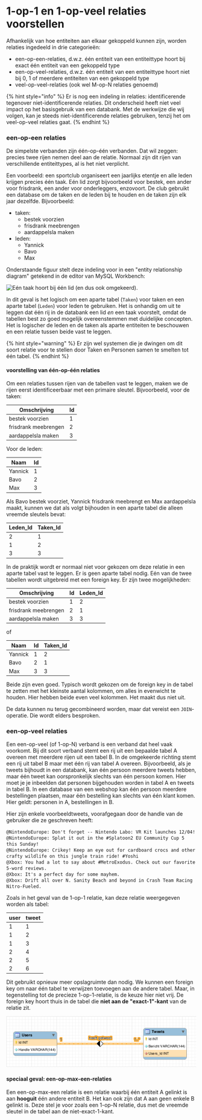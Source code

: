 # 1-op-1 en 1-op-veel relaties voorstellen

Afhankelijk van hoe entiteiten aan elkaar gekoppeld kunnen zijn, worden relaties ingedeeld in drie categorieën:

* een-op-een-relaties, d.w.z. één entiteit van een entiteittype hoort bij exact één entiteit van een gekoppeld type
* een-op-veel-relaties, d.w.z. één entiteit van een entiteittype hoort niet bij 0, 1 of meerdere entiteiten van een gekoppeld type
* veel-op-veel-relaties (ook wel M-op-N relaties genoemd)

{% hint style="info" %}
Er is nog een indeling in relaties: identificerende tegenover niet-identificerende relaties. Dit onderscheid heeft niet veel impact op het basisgebruik van een databank. Met de werkwijze die wij volgen, kan je steeds niet-identificerende relaties gebruiken, tenzij het om veel-op-veel relaties gaat.
{% endhint %}

### een-op-een relaties

De simpelste verbanden zijn één-op-één verbanden. Dat wil zeggen: precies twee rijen nemen deel aan de relatie. Normaal zijn dit rijen van verschillende entiteittypes, al is het niet verplicht.

Een voorbeeld: een sportclub organiseert een jaarlijks etentje en alle leden krijgen precies één taak. Eén lid zorgt bijvoorbeeld voor bestek, een ander voor frisdrank, een ander voor onderleggers, enzovoort. De club gebruikt een database om de taken en de leden bij te houden en de taken zijn elk jaar dezelfde. Bijvoorbeeld:

* taken:
  * bestek voorzien
  * frisdrank meebrengen
  * aardappelsla maken
* leden:
  * Yannick
  * Bavo
  * Max

Onderstaande figuur stelt deze indeling voor in een "entity relationship diagram" getekend in de editor van MySQL Workbench:

![Eén taak hoort bij één lid (en dus ook omgekeerd).](../../../../.gitbook/assets/taken\_leden\_bewerkt.png)

In dit geval is het logisch om een aparte tabel (`Taken`) voor taken en een aparte tabel (`Leden`) voor leden te gebruiken. Het is onhandig om uit te leggen dat één rij in de databank een lid _en_ een taak voorstelt, omdat de tabellen best zo goed mogelijk overeenstemmen met duidelijke concepten. Het is logischer de leden en de taken als aparte entiteiten te beschouwen en een relatie tussen beide vast te leggen.

{% hint style="warning" %}
Er zijn wel systemen die je dwingen om dit soort relatie voor te stellen door Taken en Personen samen te smelten tot één tabel.
{% endhint %}

#### voorstelling van één-op-één relaties

Om een relaties tussen rijen van de tabellen vast te leggen, maken we de rijen eerst identificeerbaar met een primaire sleutel. Bijvoorbeeld, voor de taken:

| Omschrijving         | Id |
| -------------------- | -- |
| bestek voorzien      | 1  |
| frisdrank meebrengen | 2  |
| aardappelsla maken   | 3  |

Voor de leden:

| Naam    | Id |
| ------- | -- |
| Yannick | 1  |
| Bavo    | 2  |
| Max     | 3  |

Als Bavo bestek voorziet, Yannick frisdrank meebrengt en Max aardappelsla maakt, kunnen we dat als volgt bijhouden in een aparte tabel die alleen vreemde sleutels bevat:

| Leden\_Id | Taken\_Id |
| --------- | --------- |
| 2         | 1         |
| 1         | 2         |
| 3         | 3         |

In de praktijk wordt er normaal niet voor gekozen om deze relatie in een aparte tabel vast te leggen. Er is geen aparte tabel nodig. Eén van de twee tabellen wordt uitgebreid met een foreign key. Er zijn twee mogelijkheden:

| Omschrijving         | Id | Leden\_Id |
| -------------------- | -- | --------- |
| bestek voorzien      | 1  | 2         |
| frisdrank meebrengen | 2  | 1         |
| aardappelsla maken   | 3  | 3         |

of

| Naam    | Id | Taken\_Id |
| ------- | -- | --------- |
| Yannick | 1  | 2         |
| Bavo    | 2  | 1         |
| Max     | 3  | 3         |

Beide zijn even goed. Typisch wordt gekozen om de foreign key in de tabel te zetten met het kleinste aantal kolommen, om alles in evenwicht te houden. Hier hebben beide even veel kolommen. Het maakt dus niet uit.

De data kunnen nu terug gecombineerd worden, maar dat vereist een `JOIN`-operatie. Die wordt elders besproken.

### een-op-veel relaties

Een een-op-veel (of 1-op-N) verband is een verband dat heel vaak voorkomt. Bij dit soort verband stemt een rij uit een bepaalde tabel A overeen met meerdere rijen uit een tabel B. In de omgekeerde richting stemt een rij uit tabel B maar met één rij van tabel A overeen. Bijvoorbeeld, als je tweets bijhoudt in een databank, kan één persoon meerdere tweets hebben, maar één tweet kan oorspronkelijk slechts van één persoon komen. Hier moet je je inbeelden dat personen bijgehouden worden in tabel A en tweets in tabel B. In een database van een webshop kan één persoon meerdere bestellingen plaatsen, maar één bestelling kan slechts van één klant komen. Hier geldt: personen in A, bestellingen in B.

Hier zijn enkele voorbeeldtweets, voorafgegaan door de handle van de gebruiker die ze geschreven heeft:

```
@NintendoEurope: Don't forget -- Nintendo Labo: VR Kit launches 12/04!
@NintendoEurope: Splat it out in the #Splatoon2 EU Community Cup 5 this Sunday!
@NintendoEurope: Crikey! Keep an eye out for cardboard crocs and other crafty wildlife on this jungle train ride! #Yoshi
@Xbox: You had a lot to say about #MetroExodus. Check out our favorite 5-word reviews.
@Xbox: It's a perfect day for some mayhem.
@Xbox: Drift all over N. Sanity Beach and beyond in Crash Team Racing Nitro-Fueled.
```

Zoals in het geval van de 1-op-1 relatie, kan deze relatie weergegeven worden als tabel:

| user | tweet |
| ---- | ----- |
| 1    | 1     |
| 1    | 2     |
| 1    | 3     |
| 2    | 4     |
| 2    | 5     |
| 2    | 6     |

Dit gebruikt opnieuw meer opslagruimte dan nodig. We kunnen een foreign key om naar één tabel te verwijzen toevoegen aan de andere tabel. Maar, in tegenstelling tot de precieze 1-op-1-relatie, is de keuze hier niet vrij. De foreign key hoort thuis in de tabel die **niet aan de "exact-1"-kant** van de relatie zit.

![Eén user kan meerdere tweets hebben, elke tweet komt van exact één user.](<../../../../.gitbook/assets/Screenshot from 2020-11-21 10-05-24.png>)

#### speciaal geval: een-op-max-een-relaties

Een een-op-max-een relatie is een relatie waarbij één entiteit A gelinkt is aan **hooguit** één andere entiteit B. Het kan ook zijn dat A aan geen enkele B gelinkt is. Deze stel je voor zoals een 1-op-N relatie, dus met de vreemde sleutel in de tabel aan de niet-exact-1-kant.

